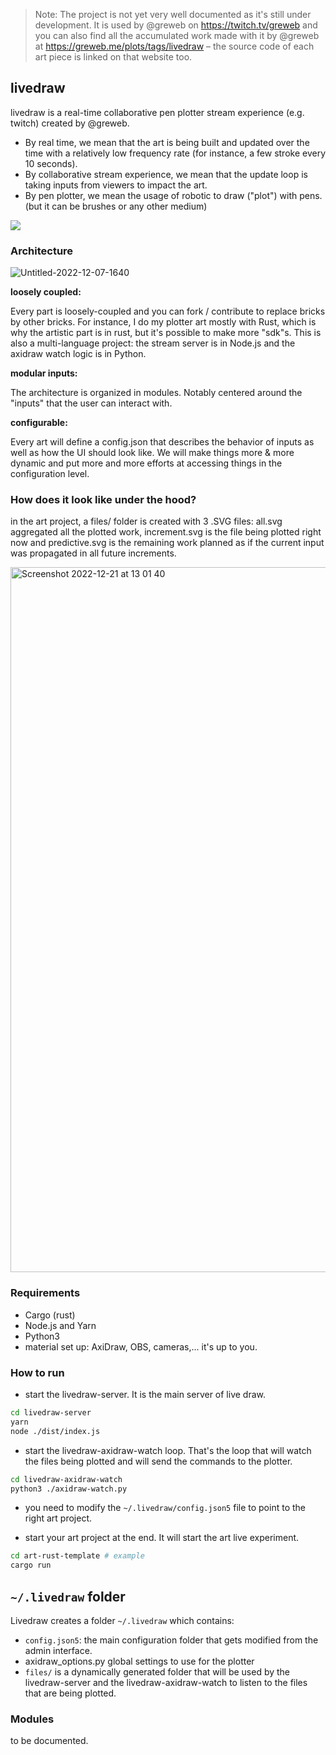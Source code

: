 > Note: The project is not yet very well documented as it's still under development. It is used by @greweb on https://twitch.tv/greweb and you can also find all the accumulated work made with it by @greweb at https://greweb.me/plots/tags/livedraw – the source code of each art piece is linked on that website too.

## livedraw

livedraw is a real-time collaborative pen plotter stream experience (e.g. twitch) created by @greweb.

- By real time, we mean that the art is being built and updated over the time with a relatively low frequency rate (for instance, a few stroke every 10 seconds).
- By collaborative stream experience, we mean that the update loop is taking inputs from viewers to impact the art.
- By pen plotter, we mean the usage of robotic to draw ("plot") with pens. (but it can be brushes or any other medium)

![](https://user-images.githubusercontent.com/211411/210267573-a2aa381e-b6a3-4349-86f0-43a6439fc137.gif)

### Architecture

![Untitled-2022-12-07-1640](https://user-images.githubusercontent.com/211411/206928082-e448731e-a268-467e-9b7e-2473efd38c67.png)

**loosely coupled:**

Every part is loosely-coupled and you can fork / contribute to replace bricks by other bricks. For instance, I do my plotter art mostly with Rust, which is why the artistic part is in rust, but it's possible to make more "sdk"s. This is also a multi-language project: the stream server is in Node.js and the axidraw watch logic is in Python.

**modular inputs:**

The architecture is organized in modules. Notably centered around the "inputs" that the user can interact with.

**configurable:**

Every art will define a config.json that describes the behavior of inputs as well as how the UI should look like. We will make things more & more dynamic and put more and more efforts at accessing things in the configuration level.

### How does it look like under the hood?

in the art project, a files/ folder is created with 3 .SVG files: all.svg aggregated all the plotted work, increment.svg is the file being plotted right now and predictive.svg is the remaining work planned as if the current input was propagated in all future increments.

<img width="1128" alt="Screenshot 2022-12-21 at 13 01 40" src="https://user-images.githubusercontent.com/211411/208900958-94ec178a-aa50-43c4-a5df-210131d9a16f.png">

### Requirements

- Cargo (rust)
- Node.js and Yarn
- Python3
- material set up: AxiDraw, OBS, cameras,... it's up to you.

### How to run

- start the livedraw-server. It is the main server of live draw.

```sh
cd livedraw-server
yarn
node ./dist/index.js
```

- start the livedraw-axidraw-watch loop. That's the loop that will watch the files being plotted and will send the commands to the plotter.

```sh
cd livedraw-axidraw-watch
python3 ./axidraw-watch.py
```

- you need to modify the `~/.livedraw/config.json5` file to point to the right art project.

- start your art project at the end. It will start the art live experiment.

```sh
cd art-rust-template # example
cargo run
```


## `~/.livedraw` folder

Livedraw creates a folder `~/.livedraw` which contains:
- `config.json5`: the main configuration folder that gets modified from the admin interface.
- axidraw_options.py global settings to use for the plotter
- `files/` is a dynamically generated folder that will be used by the livedraw-server and the livedraw-axidraw-watch to listen to the files that are being plotted.


### Modules

to be documented.

